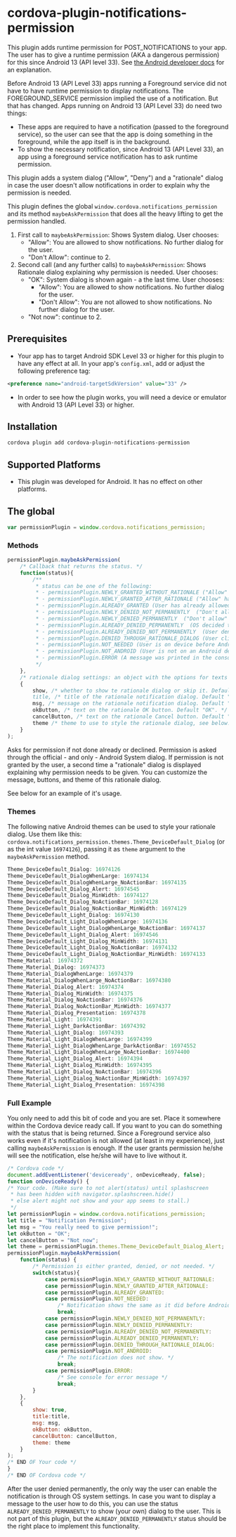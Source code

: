 <!--
title: Cordova Plugin Notifications Permission
description: Asks the user for permission to display your app's notifications on the lock screen.
-->
<!--
# license: Licensed to the Apache Software Foundation (ASF) under one
#         or more contributor license agreements.  See the NOTICE file
#         distributed with this work for additional information
#         regarding copyright ownership.  The ASF licenses this file
#         to you under the Apache License, Version 2.0 (the
#         "License"); you may not use this file except in compliance
#         with the License.  You may obtain a copy of the License at
#
#           http://www.apache.org/licenses/LICENSE-2.0
#
#         Unless required by applicable law or agreed to in writing,
#         software distributed under the License is distributed on an
#         "AS IS" BASIS, WITHOUT WARRANTIES OR CONDITIONS OF ANY
#         KIND, either express or implied.  See the License for the
#         specific language governing permissions and limitations
#         under the License.
-->

# cordova-plugin-notifications-permission



This plugin adds runtime permission for POST_NOTIFICATIONS to your app.  The user has to give a runtime permission (AKA a dangerous permission) for this since Android 13 (API level 33). See [the Android developer docs](https://developer.android.com/develop/ui/views/notifications/notification-permission) for an explanation.

Before Android 13 (API Level 33) apps running a Foreground service did not have to have runtime permission to display notifications. The FOREGROUND_SERVICE permission implied the use of a notification. But that has changed. Apps running on Android 13 (API Level 33) do need two things:
* These apps are required to have a notification (passed to the foreground service), so the user can see that the app is doing something in the foreground, while the app itself is in the background.
* To show the necessary notification, since Android 13 (API Level 33), an app using a foreground service notification has to ask runtime permission.

This plugin adds a system dialog ("Allow", "Deny") and a "rationale" dialog in case the user doesn't allow notifications in order to explain why the permission is needed.

This plugin defines the global `window.cordova.notifications_permission` and its method `maybeAskPermission` that does all the heavy lifting to get the permission handled.



1. First call to `maybeAskPermission`: Shows System dialog. User chooses:
	* "Allow": You are allowed to show notifications. No further dialog for the user.
	* "Don't Allow": continue to 2.
2. Second call (and any further calls) to `maybeAskPermission`: Shows Rationale dialog explaining why permission is needed. User chooses:
	* "OK": System dialog is shown again - a the last time. User chooses:
		* "Allow": You are allowed to show notifications. No further dialog for the user.
		* "Don't Allow": You are not allowed to show notifications. No further dialog for the user.
	* "Not now": continue to 2.

## Prerequisites

* Your app has to target Android SDK Level 33 or higher for this plugin to have any effect at all. In your app's `config.xml`, add or adjust the following preference tag:

```xml
<preference name="android-targetSdkVersion" value="33" />
```
* In order to see how the plugin works, you will need a device or emulator with Android 13 (API Level 33) or higher.

## Installation

```bash
cordova plugin add cordova-plugin-notifications-permission
```

## Supported Platforms

- This plugin was developed for Android. It has no effect on other platforms.

## The global

```js
var permissionPlugin = window.cordova.notifications_permission;
```

### Methods


```javascript
permissionPlugin.maybeAskPermission(
    /* Callback that returns the status. */
    function(status){
        /**
         * status can be one of the following:
         * - permissionPlugin.NEWLY_GRANTED_WITHOUT_RATIONALE ("Allow" has been clicked on the System Dialog)
         * - permissionPlugin.NEWLY_GRANTED_AFTER_RATIONALE ("Allow" has been clicked on the System Dialog after have confirmed the rationale dialog.)
         * - permissionPlugin.ALREADY_GRANTED (User has already allowed the notification at some point earlier.)
         * - permissionPlugin.NEWLY_DENIED_NOT_PERMANENTLY  ("Don't allow" clicked or swiped away for the first time. OS will try again in the future.)
         * - permissionPlugin.NEWLY_DENIED_PERMANENTLY  ("Don't allow" clicked. OS will never ask again.)
         * - permissionPlugin.ALREADY_DENIED_PERMANENTLY  (OS decided to stop asking at some point earlier.)
         * - permissionPlugin.ALREADY_DENIED_NOT_PERMANENTLY  (User denied again. But the OS will try again in the future.)
         * - permissionPlugin.DENIED_THROUGH_RATIONALE_DIALOG (User clicked on the rationale dialog's Cancel button.)
         * - permissionPlugin.NOT_NEEDED (User is on device before Android 13 (API Level 33).)
         * - permissionPlugin.NOT_ANDROID (User is not on an Android device.)
         * - permissionPlugin.ERROR (A message was printed in the console indicating the cause of the error.)
         */
    }, 
    /* rationale dialog settings: an object with the options for texts and theme. */
    {
        show, /* whether to show te rationale dialog or skip it. Default true.
        title, /* title of the rationale notification dialog. Default "Notification Permission". */
        msg, /* message on the rationale notification dialog. Default "Permission is needed to show a notification on the lock screen." */
        okButton, /* text on the rationale OK button. Default "OK". */
        cancelButton, /* text on the rationale Cancel button. Default "Not now". */
        theme /* theme to use to style the rationale dialog, see below. Default window.cordova.notifications_permission.themes.Theme_DeviceDefault_Dialog_Alert. */
    }
);
```

Asks for permission if not done already or declined. Permission is asked through the official - and only - Android System dialog. If permission is not granted by the user, a second time a "rationale" dialog is displayed explaining why permission needs to be given. You can customize the message, buttons, and theme of this rationale dialog.

See below for an example of it's usage.

### Themes

The following native Android themes can be used to style your rationale dialog. Use them like this: `cordova.notifications_permission.themes.Theme_DeviceDefault_Dialog` (or as the int value `16974126`), passing it as `theme` argument to the `maybeAskPermission` method.


```javascript
Theme_DeviceDefault_Dialog: 16974126
Theme_DeviceDefault_DialogWhenLarge: 16974134
Theme_DeviceDefault_DialogWhenLarge_NoActionBar: 16974135
Theme_DeviceDefault_Dialog_Alert: 16974545
Theme_DeviceDefault_Dialog_MinWidth: 16974127
Theme_DeviceDefault_Dialog_NoActionBar: 16974128
Theme_DeviceDefault_Dialog_NoActionBar_MinWidth: 16974129
Theme_DeviceDefault_Light_Dialog: 16974130
Theme_DeviceDefault_Light_DialogWhenLarge: 16974136
Theme_DeviceDefault_Light_DialogWhenLarge_NoActionBar: 16974137
Theme_DeviceDefault_Light_Dialog_Alert: 16974546
Theme_DeviceDefault_Light_Dialog_MinWidth: 16974131
Theme_DeviceDefault_Light_Dialog_NoActionBar: 16974132
Theme_DeviceDefault_Light_Dialog_NoActionBar_MinWidth: 16974133
Theme_Material: 16974372
Theme_Material_Dialog: 16974373
Theme_Material_DialogWhenLarge: 16974379
Theme_Material_DialogWhenLarge_NoActionBar: 16974380
Theme_Material_Dialog_Alert: 16974374
Theme_Material_Dialog_MinWidth: 16974375
Theme_Material_Dialog_NoActionBar: 16974376
Theme_Material_Dialog_NoActionBar_MinWidth: 16974377
Theme_Material_Dialog_Presentation: 16974378
Theme_Material_Light: 16974391
Theme_Material_Light_DarkActionBar: 16974392
Theme_Material_Light_Dialog: 16974393
Theme_Material_Light_DialogWhenLarge: 16974399
Theme_Material_Light_DialogWhenLarge_DarkActionBar: 16974552
Theme_Material_Light_DialogWhenLarge_NoActionBar: 16974400
Theme_Material_Light_Dialog_Alert: 16974394
Theme_Material_Light_Dialog_MinWidth: 16974395
Theme_Material_Light_Dialog_NoActionBar: 16974396
Theme_Material_Light_Dialog_NoActionBar_MinWidth: 16974397
Theme_Material_Light_Dialog_Presentation: 16974398
```

### Full Example

You only need to add this bit of code and you are set. Place it somewhere within the Cordova device ready call. If you want to you can do something with the status that is being returned. Since a Foreground service also works even if it's notification is not allowed (at least in my experience), just calling `maybeAskPermission` is enough. If the user grants permission he/she will see the notification, else he/she will have to live without it. 

```javascript
/* Cordova code */
document.addEventListener('deviceready', onDeviceReady, false);
function onDeviceReady() {
/* Your code. (Make sure to not alert(status) until splashscreen
 * has been hidden with navigator.splashscreen.hide() 
 * else alert might not show and your app seems to stall.)
 */
let permissionPlugin = window.cordova.notifications_permission;
let title = "Notification Permission";
let msg = "You really need to give permission!";
let okButton = "OK";
let cancelButton = "Not now";
let theme = permissionPlugin.themes.Theme_DeviceDefault_Dialog_Alert;
permissionPlugin.maybeAskPermission(
    function(status) {
        /* Permission is either granted, denied, or not needed. */
        switch(status){
            case permissionPlugin.NEWLY_GRANTED_WITHOUT_RATIONALE:
            case permissionPlugin.NEWLY_GRANTED_AFTER_RATIONALE:
            case permissionPlugin.ALREADY_GRANTED:
            case permissionPlugin.NOT_NEEDED:
                /* Notification shows the same as it did before Android 13 (API Level 33). */
                break;
            case permissionPlugin.NEWLY_DENIED_NOT_PERMANENTLY:
            case permissionPlugin.NEWLY_DENIED_PERMANENTLY:
            case permissionPlugin.ALREADY_DENIED_NOT_PERMANENTLY:
            case permissionPlugin.ALREADY_DENIED_PERMANENTLY:
            case permissionPlugin.DENIED_THROUGH_RATIONALE_DIALOG:
            case permissionPlugin.NOT_ANDROID:
                /* The notification does not show. */
                break;    
            case permissionPlugin.ERROR:
                /* See console for error message */
                break;
        }
    },
    {
        show: true,
        title:title,
        msg: msg,
        okButton: okButton,
        cancelButton: cancelButton,
        theme: theme
    }
);
/* END OF Your code */
}
/* END OF Cordova code */
```

After the user denied permanently, the only way the user can enable the notification is through OS system settings. In case you want to display a message to the user how to do this, you can use the status `ALREADY_DENIED_PERMANENTLY` to show (your own) dialog to the user. This is not part of this plugin, but the `ALREADY_DENIED_PERMANENTLY` status should be the right place to implement this functionality.

